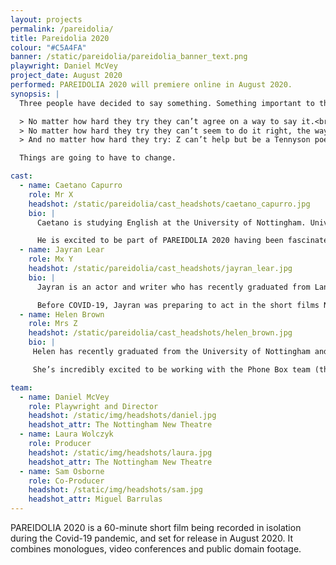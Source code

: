 ```yaml
---
layout: projects
permalink: /pareidolia/
title: Pareidolia 2020
colour: "#C5A4FA"
banner: /static/pareidolia/pareidolia_banner_text.png
playwright: Daniel McVey
project_date: August 2020
performed: PAREIDOLIA 2020 will premiere online in August 2020.
synopsis: |
  Three people have decided to say something. Something important to them, supposedly. But things are going wrong (and it’s not just their internet bandwidth).

  > No matter how hard they try they can’t agree on a way to say it.<br>
  > No matter how hard they try they can’t seem to do it right, the way they planned.<br>
  > And no matter how hard they try: Z can’t help but be a Tennyson poem, X can’t help but be a Russian antihero, and Y can’t help but be the world of L. Frank Baum.

  Things are going to have to change.

cast: 
  - name: Caetano Capurro
    role: Mr X
    headshot: /static/pareidolia/cast_headshots/caetano_capurro.jpg
    bio: |
      Caetano is studying English at the University of Nottingham. University is also where his interest in theatre began, directing shows and being part of as many as he could! 

      He is excited to be part of PAREIDOLIA 2020 having been fascinated by the concept. He’s hoping to be part of more brilliant productions in the future!
  - name: Jayran Lear 
    role: Mx Y
    headshot: /static/pareidolia/cast_headshots/jayran_lear.jpg
    bio: |
      Jayran is an actor and writer who has recently graduated from Lancaster University. Over the last three years, she has had the opportunity to work with Lancaster based theatre companies - such as Sincerity and Three Left Feet - and perform at The Lancaster Grand and The Nuffield Theatre. 

      Before COVID-19, Jayran was preparing to act in the short films Nat and REM, perform as Helena in an outdoor summer run of A Midsummer Night's Dream, as well as direct her own original written play; Mina. Jayran is delighted to be working with Phone Box Theatre and incredibly thrilled to be a part of such an exciting project. 
  - name: Helen Brown
    role: Mrs Z
    headshot: /static/pareidolia/cast_headshots/helen_brown.jpg
    bio: |
     Helen has recently graduated from the University of Nottingham and is currently based back at her home in Newcastle. 

     She’s incredibly excited to be working with the Phone Box team (though the virtual rehearsals take some getting used to!) and giving her first performance for the screen. She can’t wait for people to watch PAREIDOLIA and see how much hard work everyone has put in even though they are all miles apart!

team: 
  - name: Daniel McVey
    role: Playwright and Director
    headshot: /static/img/headshots/daniel.jpg
    headshot_attr: The Nottingham New Theatre
  - name: Laura Wolczyk
    role: Producer
    headshot: /static/img/headshots/laura.jpg
    headshot_attr: The Nottingham New Theatre
  - name: Sam Osborne
    role: Co-Producer
    headshot: /static/img/headshots/sam.jpg
    headshot_attr: Miguel Barrulas
--- 
```


PAREIDOLIA 2020 is a 60-minute short film being recorded in isolation during the Covid-19 pandemic, and set for release in August 2020. It combines monologues, video conferences and public domain footage.